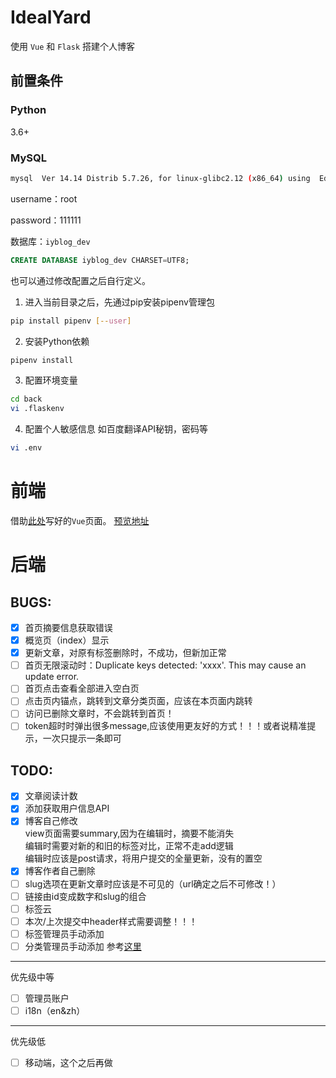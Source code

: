 # IdealYard

使用 `Vue` 和 `Flask` 搭建个人博客
## 前置条件
### Python

3.6+

### MySQL

```bash
mysql  Ver 14.14 Distrib 5.7.26, for linux-glibc2.12 (x86_64) using  EditLine wrapper
```
username：root

password：111111

数据库：`iyblog_dev`
```sql
CREATE DATABASE iyblog_dev CHARSET=UTF8;
```

也可以通过修改配置之后自行定义。

1. 进入当前目录之后，先通过pip安装pipenv管理包
```bash
pip install pipenv [--user]
```
2. 安装Python依赖
```bash
pipenv install 
```
3. 配置环境变量
```bash
cd back
vi .flaskenv
```
4. 配置个人敏感信息
如百度翻译API秘钥，密码等
```bash
vi .env
```



# 前端

借助[此处](https://github.com/shimh-develop/blog-vue-springboot)写好的`Vue`页面。
[预览地址](http://shiminghui.top:8000/)

# 后端
## BUGS:
- [x] 首页摘要信息获取错误
- [x] 概览页（index）显示
- [x] 更新文章，对原有标签删除时，不成功，但新加正常
- [ ] 首页无限滚动时：Duplicate keys detected: 'xxxx'. This may cause an update error.
- [ ] 首页点击查看全部进入空白页
- [ ] 点击页内锚点，跳转到文章分类页面，应该在本页面内跳转
- [ ] 访问已删除文章时，不会跳转到首页！
- [ ] token超时时弹出很多message,应该使用更友好的方式！！！或者说精准提示，一次只提示一条即可

## TODO:

- [x] 文章阅读计数
- [x] 添加获取用户信息API
- [x] 博客自己修改  
  view页面需要summary,因为在编辑时，摘要不能消失  
  编辑时需要对新的和旧的标签对比，正常不走add逻辑  
  编辑时应该是post请求，将用户提交的全量更新，没有的置空
- [x] 博客作者自己删除
- [ ] slug选项在更新文章时应该是不可见的（url确定之后不可修改！）
- [ ] 链接由id变成数字和slug的组合
- [ ] 标签云
- [ ] 本次/上次提交中header样式需要调整！！！
- [ ] 标签管理员手动添加
- [ ] 分类管理员手动添加
参考[这里](https://github.com/MikeCoder/hexo-tag-cloud)
---
优先级中等
- [ ] 管理员账户
- [ ] i18n（en&zh）

---
优先级低

- [ ] 移动端，这个之后再做
